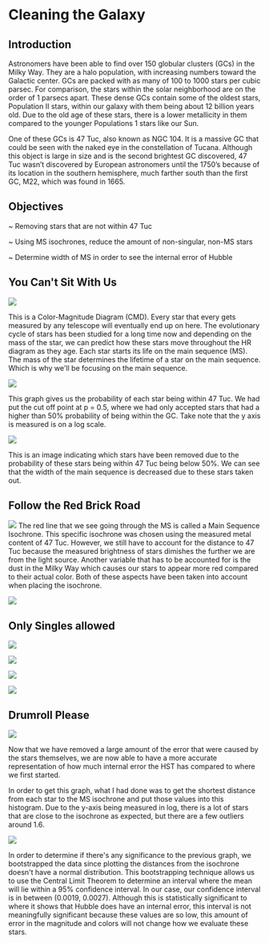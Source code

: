 # Cleaning the Galaxy

## Introduction


Astronomers have been able to find over 150 globular clusters (GCs) in the Milky Way. They are a halo population, with increasing numbers toward the Galactic center. GCs are packed with as many of 100 to 1000 stars per cubic parsec. For comparison, the stars within the solar neighborhood are on the order of 1 parsecs apart. These dense GCs contain some of the oldest stars, Population II stars, within our galaxy with them being about 12 billion years old. Due to the old age of these stars, there is a lower metallicity in them compared to the younger Populations 1 stars like our Sun.


One of these GCs is 47 Tuc, also known as NGC 104. It is a massive GC that could be seen with the naked eye in the constellation of Tucana. Although this object is large in size and is the second brightest GC discovered, 47 Tuc wasn’t discovered by European astronomers until the 1750’s because of its location in the southern hemisphere, much farther south than the first GC, M22, which was found in 1665.


## Objectives
~ Removing stars that are not within 47 Tuc

~ Using MS isochrones, reduce the amount of non-singular, non-MS stars

~ Determine width of MS in order to see the internal error of Hubble


## You Can't Sit With Us

![](images/CMD_optical.png)	


This is a Color-Magnitude Diagram (CMD). Every star that every gets measured by any telescope will eventually end up on here. The evolutionary cycle of stars has been studied for a long time now and depending on the mass of the star, we can predict how these stars move throughout the HR diagram as they age. Each star starts its life on the main sequence (MS). The mass of the star determines the lifetime of a star on the main sequence. Which is why we'll be focusing on the main sequence. 


![](images/membership.png)


This graph gives us the probability of each star being within 47 Tuc. We had put the cut off point at p = 0.5, where we had only accepted stars that had a higher than 50% probability of being within the GC. Take note that the y axis is measured is on a log scale.


![](images/sep_mem_from_nonmem.png)


This is an image indicating which stars have been removed due to the probability of these stars being within 47 Tuc being below 50%. We can see that the width of the main sequence is decreased due to these stars taken out. 


## Follow the Red Brick Road


![](images/iso_optical.png)
The red line that we see going through the MS is called a Main Sequence Isochrone. This specific isochrone was chosen using the measured metal content of 47 Tuc. However, we still have to account for the distance to 47 Tuc because the measured brightness of stars dimishes the further we are from the light source. Another variable that has to be accounted for is the dust in the Milky Way which causes our stars to appear more red compared to their actual color. Both of these aspects have been taken into account when placing the isochrone. 


![](images/iso_UV.png)


## Only Singles allowed


![](images/delta_99.png)


![](images/rm_nonms_opt.png)


![](images/rm_nonms_UV.png)


![](images/clean_ms.png)

## Drumroll Please

![](images/final_distance.png)


Now that we have removed a large amount of the error that were caused by the stars themselves, we are now able to have a more accurate representation of how much internal error the HST has compared to where we first started. 


In order to get this graph, what I had done was to get the shortest distance from each star to the MS isochrone and put those values into this histogram. Due to the y-axis being measured in log, there is a lot of stars that are close to the isochrone as expected, but there are a few outliers around 1.6. 


![](images/bootstrapping.png)

In order to determine if there's any significance to the previous graph, we bootstrapped the data since plotting the distances from the isochrone doesn't have a normal distribution. This bootstrapping technique allows us to use the Central Limit Theorem to determine an interval where the mean will lie within a 95% confidence interval. In our case, our confidence interval is in between (0.0019, 0.0027). Although this is statistically significant to where it shows that Hubble does have an internal error, this interval is not meaningfully significant because these values are so low, this amount of error in the magnitude and colors will not change how we evaluate these stars.

